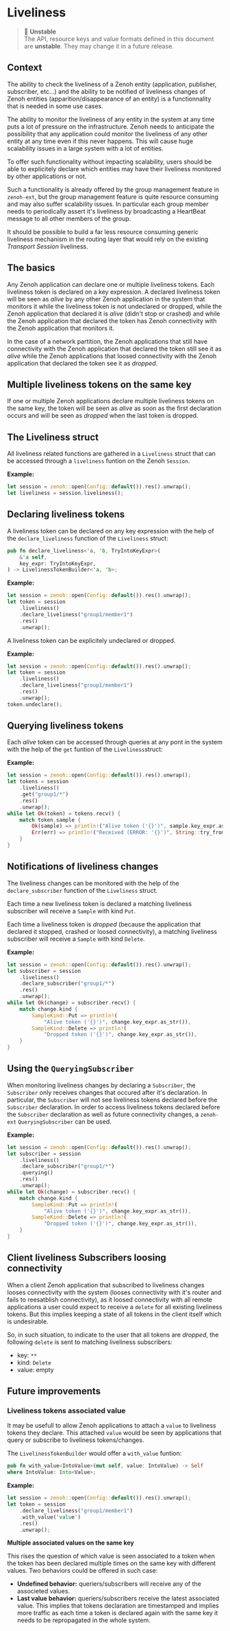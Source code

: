# Liveliness

> 🔬 **Unstable**<br/>
> The API, resource keys and value formats defined in this document are **unstable**. They may change it in a future release.

## Context

The ability to check the liveliness of a Zenoh entity (application, publisher, subscriber, etc...) and the ability to be notified of liveliness changes of Zenoh entities (apparition/disappearance of an entity) is a functionnality that is needed in some use cases.

The ability to monitor the liveliness of any entity in the system at any time puts a lot of pressure on the infrastructure. Zenoh needs to anticipate the possibility that any application could monitor the liveliness of any other entity at any time even if this never happens. This will cause huge scalability issues in a large system with a lot of entities.

To offer such functionality without impacting scalability, users should be able to explicitely declare which entities may have their liveliness monitored by other applications or not.

Such a functionality is already offered by the group management feature in `zenoh-ext`, but the group management feature is quite resource consuming and may also suffer scalability issues. In particular each group member needs to periodically assert it's liveliness by broadcasting a HeartBeat message to all other members of the group.

It should be possible to build a far less resource consuming generic liveliness mechanism in the routing layer that would rely on the existing *Transport Session* liveliness.

## The basics

Any Zenoh application can declare one or multiple liveliness tokens. Each liveliness token is declared on a key expression. A declared liveliness token will be seen as *alive* by any other Zenoh application in the system that monitors it while the liveliness token is not undeclared or dropped, while the Zenoh application that declared it is *alive* (didn't stop or crashed) and while the Zenoh application that declared the token has Zenoh connectivity with the Zenoh application that monitors it. 

In the case of a network partition, the Zenoh applications that still have connectivity with the Zenoh application that declared the token still see it as *alive* while the Zenoh applications that loosed connectivity with the Zenoh application that declared the token see it as *dropped*.

## Multiple liveliness tokens on the same key

If one or multiple Zenoh applications declare multiple liveliness tokens on the same key, the token will be seen as *alive* as soon as the first declaration occurs and will be seen as *dropped* when the last token is dropped. 

## The Liveliness struct

All liveliness related functions are gathered in a `Liveliness` struct that can be accessed through a `liveliness` funtion on the Zenoh `Session`.

**Example:**
```rust
let session = zenoh::open(Config::default()).res().unwrap();
let liveliness = session.liveliness();
```

## Declaring liveliness tokens

A liveliness token can be declared on any key expression with the help of the `declare_liveliness` function of the `Liveliness` struct:

```rust
pub fn declare_liveliness<'a, 'b, TryIntoKeyExpr>(
    &'a self,
    key_expr: TryIntoKeyExpr,
) -> LivelinessTokenBuilder<'a, 'b>;
```

**Example:**
```rust
let session = zenoh::open(Config::default()).res().unwrap();
let token = session
    .liveliness()
    .declare_liveliness("group1/member1")
    .res()
    .unwrap();
```

A liveliness token can be explicitely undeclared or dropped.

**Example:**
```rust
let session = zenoh::open(Config::default()).res().unwrap();
let token = session
    .liveliness()
    .declare_liveliness("group1/member1")
    .res()
    .unwrap();
token.undeclare();
```

## Querying liveliness tokens

Each *alive* token can be accessed through queries at any pont in the system with the help of the `get` funtion of the `Liveliness`struct:

**Example:**
```rust
let session = zenoh::open(Config::default()).res().unwrap();
let tokens = session
    .liveliness()
    .get("group1/*")
    .res()
    .unwrap();
while let Ok(token) = tokens.recv() {
    match token.sample {
        Ok(sample) => println!("Alive token ('{}')", sample.key_expr.as_str(),),
        Err(err) => println!("Received (ERROR: '{}')", String::try_from(&err).unwrap()),
    }
}
```

## Notifications of liveliness changes

The liveliness changes can be monitored with the help of the `declare_subscriber` function of the `Liveliness` struct.

Each time a new liveliness token is declared a matching liveliness subscriber will receive a `Sample` with kind `Put`.

Each time a liveliness token is *dropped* (because the application that declared it stopped, crashed or loosed connectivity), a matching liveliness subscriber will receive a `Sample` with kind `Delete`.

**Example:**
```rust
let session = zenoh::open(Config::default()).res().unwrap();
let subscriber = session
    .liveliness()
    .declare_subscriber("group1/*")
    .res()
    .unwrap();
while let Ok(change) = subscriber.recv() {
    match change.kind {
        SampleKind::Put => println!(
            "Alive token ('{}')", change.key_expr.as_str()),
        SampleKind::Delete => println!(
            "Dropped token ('{}')", change.key_expr.as_str()),
    }
}
```

## Using the `QueryingSubscriber`

When monitoring liveliness changes by declaring a `Subscriber`, the `Subscriber` only receives changes that occured after it's declaration. In particular, the `Subscriber` will not see liveliness tokens declared before the `Subscriber` declaration. In order to access liveliness tokens declared before the `Subscriber` declaration as well as future connectivity changes, a `zenoh-ext` `QueryingSubscriber` can be used.

**Example:**
```rust
let session = zenoh::open(Config::default()).res().unwrap();
let subscriber = session
    .liveliness()
    .declare_subscriber("group1/*")
    .querying()
    .res()
    .unwrap();
while let Ok(change) = subscriber.recv() {
    match change.kind {
        SampleKind::Put => println!(
            "Alive token ('{}')", change.key_expr.as_str()),
        SampleKind::Delete => println!(
            "Dropped token ('{}')", change.key_expr.as_str()),
    }
}
```

## Client liveliness Subscribers loosing connectivity

When a client Zenoh application that subscribed to liveliness changes looses connectivity with the system (looses connectivity with it's router and fails to reesatblish connectivity), as it loosed connectivity with all remote applications a user could expect to receive a `delete` for all existing liveliness tokens. But this implies keeping a state of all tokens in the client itself which is undesirable.

So, in such situation, to indicate to the user that all tokens are *dropped*, the following `delete` is sent to matching liveliness subscribers:
- key: `**`
- kind: `Delete`
- value: empty

## Future improvements

### Liveliness tokens associated value

It may be usefull to allow Zenoh applications to attach a `value` to liveliness tokens they declare. This attached `value` would be seen by applications that query or subscribe to liveliness tokens/changes.

The `LivelinessTokenBuilder` would offer a `with_value` funtion: 

```rust
pub fn with_value<IntoValue>(mut self, value: IntoValue) -> Self
where IntoValue: Into<Value>;
```

**Example:**
```rust
let session = zenoh::open(Config::default()).res().unwrap();
let token = session
    .declare_liveliness("group1/member1")
    .with_value('value')
    .res()
    .unwrap();
```

**Multiple associated values on the same key**

This rises the question of which value is seen associated to a token when the token has been declared multiple times on the same key with different values. Two behaviors could be offered in such case: 
- **Undefined behavior:** queriers/subscribers will receive any of the associeted values.
- **Last value behavior:** queriers/subscribers receive the latest associated value. This implies that tokens declaration are timestamped and implies more traffic as each time a token is declared again with the same key it needs to be repropagated in the whole system.